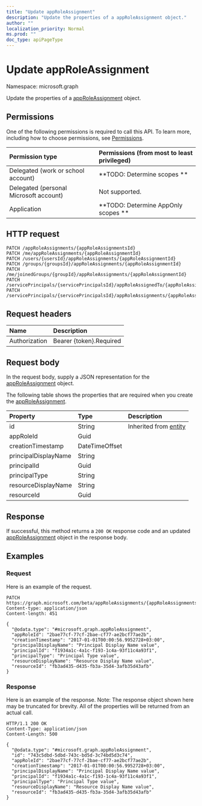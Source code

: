 ```yaml
---
title: "Update appRoleAssignment"
description: "Update the properties of a appRoleAssignment object."
author: ""
localization_priority: Normal
ms.prod: ""
doc_type: apiPageType
---
```


# Update appRoleAssignment

Namespace: microsoft.graph

Update the properties of a [appRoleAssignment](../resources/approleassignment.md) object.

## Permissions
One of the following permissions is required to call this API. To learn more, including how to choose permissions, see [Permissions](/concepts/permissions-reference.md).

|Permission type|Permissions (from most to least privileged)|
|:---|:---|
|Delegated (work or school account)|**TODO: Determine scopes **|
|Delegated (personal Microsoft account)|Not supported.|
|Application|**TODO: Determine AppOnly scopes **|

## HTTP request
<!-- {
  "blockType": "ignored"
}
-->
``` http
PATCH /appRoleAssignments/{appRoleAssignmentsId}
PATCH /me/appRoleAssignments/{appRoleAssignmentId}
PATCH /users/{usersId}/appRoleAssignments/{appRoleAssignmentId}
PATCH /groups/{groupsId}/appRoleAssignments/{appRoleAssignmentId}
PATCH /me/joinedGroups/{groupId}/appRoleAssignments/{appRoleAssignmentId}
PATCH /servicePrincipals/{servicePrincipalsId}/appRoleAssignedTo/{appRoleAssignmentId}
PATCH /servicePrincipals/{servicePrincipalsId}/appRoleAssignments/{appRoleAssignmentId}
```

## Request headers
|Name|Description|
|:---|:---|
|Authorization|Bearer {token}.Required|

## Request body
In the request body, supply a JSON representation for the [appRoleAssignment](../resources/approleassignment.md) object.

The following table shows the properties that are required when you create the [appRoleAssignment](../resources/approleassignment.md).

|Property|Type|Description|
|:---|:---|:---|
|id|String| Inherited from [entity](../resources/entity.md)|
|appRoleId|Guid||
|creationTimestamp|DateTimeOffset||
|principalDisplayName|String||
|principalId|Guid||
|principalType|String||
|resourceDisplayName|String||
|resourceId|Guid||



## Response
If successful, this method returns a `200 OK` response code and an updated [appRoleAssignment](../resources/approleassignment.md) object in the response body.

## Examples

### Request
Here is an example of the request.
<!-- {
  "blockType": "request",
  "name": "update_approleassignment"
}
-->
``` http
PATCH https://graph.microsoft.com/beta/appRoleAssignments/{appRoleAssignmentsId}
Content-type: application/json
Content-length: 451

{
  "@odata.type": "#microsoft.graph.appRoleAssignment",
  "appRoleId": "2bae77cf-77cf-2bae-cf77-ae2bcf77ae2b",
  "creationTimestamp": "2017-01-01T00:00:56.9952728+03:00",
  "principalDisplayName": "Principal Display Name value",
  "principalId": "f1934a1c-4a1c-f193-1c4a-93f11c4a93f1",
  "principalType": "Principal Type value",
  "resourceDisplayName": "Resource Display Name value",
  "resourceId": "fb3ad435-d435-fb3a-35d4-3afb35d43afb"
}
```

### Response
Here is an example of the response. Note: The response object shown here may be truncated for brevity. All of the properties will be returned from an actual call.
<!-- {
  "blockType": "response",
  "truncated": true
}
-->
``` http
HTTP/1.1 200 OK
Content-Type: application/json
Content-Length: 500

{
  "@odata.type": "#microsoft.graph.appRoleAssignment",
  "id": "743c5dbd-5dbd-743c-bd5d-3c74bd5d3c74",
  "appRoleId": "2bae77cf-77cf-2bae-cf77-ae2bcf77ae2b",
  "creationTimestamp": "2017-01-01T00:00:56.9952728+03:00",
  "principalDisplayName": "Principal Display Name value",
  "principalId": "f1934a1c-4a1c-f193-1c4a-93f11c4a93f1",
  "principalType": "Principal Type value",
  "resourceDisplayName": "Resource Display Name value",
  "resourceId": "fb3ad435-d435-fb3a-35d4-3afb35d43afb"
}
```

